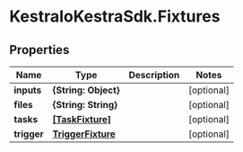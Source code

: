 # KestraIoKestraSdk.Fixtures

## Properties

Name | Type | Description | Notes
------------ | ------------- | ------------- | -------------
**inputs** | **{String: Object}** |  | [optional] 
**files** | **{String: String}** |  | [optional] 
**tasks** | [**[TaskFixture]**](TaskFixture.md) |  | [optional] 
**trigger** | [**TriggerFixture**](TriggerFixture.md) |  | [optional] 


